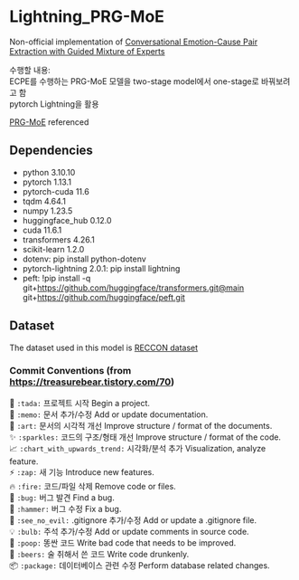 # Lightning_PRG-MoE

Non-official implementation of [Conversational Emotion-Cause Pair Extraction with Guided Mixture of Experts](https://github.com/jdjin3000/PRG-MoE)

수행할 내용: <br>
ECPE를 수행하는 PRG-MoE 모델을 two-stage model에서 one-stage로 바꿔보려고 함<br>
pytorch Lightning을 활용<br> 

[PRG-MoE](https://github.com/jdjin3000/PRG-MoE) referenced

## Dependencies
- python 3.10.10<br>
- pytorch 1.13.1<br>
- pytorch-cuda 11.6<br>
- tqdm 4.64.1<br>
- numpy 1.23.5<br>
- huggingface_hub 0.12.0<br>
- cuda 11.6.1<br>
- transformers 4.26.1<br>
- scikit-learn 1.2.0<br>
- dotenv: pip install python-dotenv<br>
- pytorch-lightning 2.0.1: pip install lightning<br> 
- peft: !pip install -q git+https://github.com/huggingface/transformers.git@main git+https://github.com/huggingface/peft.git

## Dataset
The dataset used in this model is [RECCON dataset](https://github.com/declare-lab/RECCON)

### Commit Conventions (from https://treasurebear.tistory.com/70)
🎉	`:tada:`	프로젝트 시작	Begin a project.<br>
📝	`:memo:`	문서 추가/수정	Add or update documentation.<br>
🎨	`:art:`	문서의 시각적 개선	Improve structure / format of the documents.<br>
✨	`:sparkles:`	코드의 구조/형태 개선	Improve structure / format of the code.<br>
📈	`:chart_with_upwards_trend:`	시각화/분석 추가	Visualization, analyze feature.<br>
⚡️	`:zap:`	새 기능	Introduce new features.<br>
🔥	`:fire:`	코드/파일 삭제	Remove code or files.<br>
🐛	`:bug:`	버그 발견 Find a bug.<br>
🔨	`:hammer:`	버그 수정 Fix a bug.<br>
🙈	`:see_no_evil:`	.gitignore 추가/수정	Add or update a .gitignore file.<br>
💡	`:bulb:`	주석 추가/수정	Add or update comments in source code.<br>
💩	`:poop:`	똥싼 코드	Write bad code that needs to be improved.<br>
🍻	`:beers:`	술 취해서 쓴 코드	Write code drunkenly.<br>
📦	`:package:`	데이터베이스 관련 수정	Perform database related changes.<br>